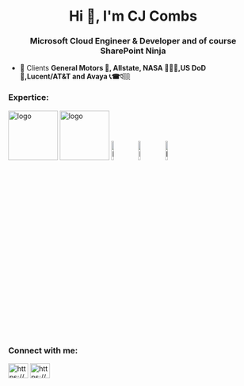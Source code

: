 <h1 align="center">Hi 👋, I'm CJ Combs</h1>
<h3 align="center">Microsoft Cloud Engineer & Developer and of course SharePoint Ninja</h3>

- 💼 Clients **General Motors 🚗, Allstate, NASA 👩🏻‍🚀,US DoD 🚁,Lucent/AT&T and Avaya 📞☎👇🏼**

<h3 align="left">Expertice:</h3>
<img alt="logo" width="100px" height= "100px" src="https://i.ibb.co/WzXd027/1.png!">
<img alt="logo" width="100px" height= "100px" src="https://i.ibb.co/DCmNZtX/3.png!">
<img alt="logo" width="10%" height= "10%" src="https://i.ibb.co/cTQd3jY/4.png!">
<img alt="logo" width="10%" height= "10%" src="https://i.ibb.co/zxzC8dB/8.png!">
<img alt="logo" width="10%" height= "10%" src="https://i.ibb.co/k5rYM8N/7.png!">


<h3 align="left">Connect with me:</h3>
<p align="left">
<a href="https://linkedin.com/in/https://www.linkedin.com/in/cjcombs/" target="blank"><img align="center" src="https://raw.githubusercontent.com/rahuldkjain/github-profile-readme-generator/master/src/images/icons/Social/linked-in-alt.svg" alt="https://www.linkedin.com/in/cjcombs/" height="30" width="40" /></a>
<a href="https://www.youtube.com/c/https://www.youtube.com/@elevateyourskills" target="blank"><img align="center" src="https://raw.githubusercontent.com/rahuldkjain/github-profile-readme-generator/master/src/images/icons/Social/youtube.svg" alt="https://www.youtube.com/@elevateyourskills" height="30" width="40" /></a>
</p>
